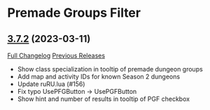 # Premade Groups Filter

## [3.7.2](https://github.com/0xbs/premade-groups-filter/tree/3.7.2) (2023-03-11)
[Full Changelog](https://github.com/0xbs/premade-groups-filter/compare/3.7.1...3.7.2) [Previous Releases](https://github.com/0xbs/premade-groups-filter/releases)

- Show class specialization in tooltip of premade dungeon groups  
- Add map and activity IDs for known Season 2 dungeons  
- Update ruRU.lua (#156)  
- Fix typo UsePFGButton -> UsePGFButton  
- Show hint and number of results in tooltip of PGF checkbox  
